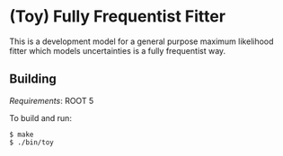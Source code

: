 (Toy) Fully Frequentist Fitter
==============================
This is a development model for a general purpose maximum likelihood fitter
which models uncertainties is a fully frequentist way.

Building
--------
*Requirements*: ROOT 5

To build and run:

    $ make
    $ ./bin/toy

